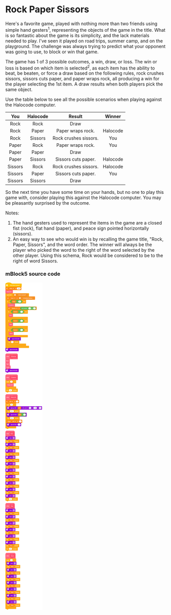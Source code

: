 # Rock Paper Sissors

Here's a favorite game, played with nothing more than two friends using simple hand gesters<sup>1</sup>, representing the objects of the game in the title. What is so fantastic about the game is its simplicity, and the lack materials needed to play. I've seen it played on road trips, summer camp, and on the playground. The challenge was always trying to predict what your opponent was going to use, to block or win that game.

The game has 1 of 3 possible outcomes, a win, draw, or loss. The win or loss is based on which item is selected<sup>2</sup>, as each item has the ability to beat, be beaten, or force a draw based on the following rules, rock crushes sissors, sissors cuts paper, and paper wraps rock, all producing a win for the player selecting the 1st item. A draw results when both players pick the same object.

Use the table below to see all the possible scenarios when playing against the Halocode computer.

| You     | Halocode | Result                | Winner   |
| :-:     | :-:      | :-:                   | :-:      |
| Rock    | Rock     | Draw                  |          |
| Rock    | Paper    | Paper wraps rock.     | Halocode |
| Rock    | Sissors  | Rock crushes sissors. | You      |
| Paper   | Rock     | Paper wraps rock.     | You      |
| Paper   | Paper    | Draw                  |          |
| Paper   | Sissors  | Sissors cuts paper.   | Halocode |
| Sissors | Rock     | Rock crushes sissors. | Halocode |
| Sissors | Paper    | Sissors cuts paper.   | You      |
| Sissors | Sissors  | Draw                  |          |

So the next time you have some time on your hands, but no one to play this game with, consider playing this against the Halocode computer. You may be pleasantly surprised by the outcome.

Notes:

1. The hand gesters used to represent the items in the game are a closed fist (rock), flat hand (paper), and peace sign pointed horizontally (sissors).
2. An easy way to see who would win is by recalling the game title, "Rock, Paper, Sissors", and the word order. The winner will always be the player who picked the word to the right of the word selected by the other player. Using this schema, Rock would be considered to be to the right of word Sissors.

### mBlock5 source code

![mBlock5-code](https://github.com/yeri63-halocode/Rock-Paper-Sissors/raw/main/RockPaperSissors.png)
